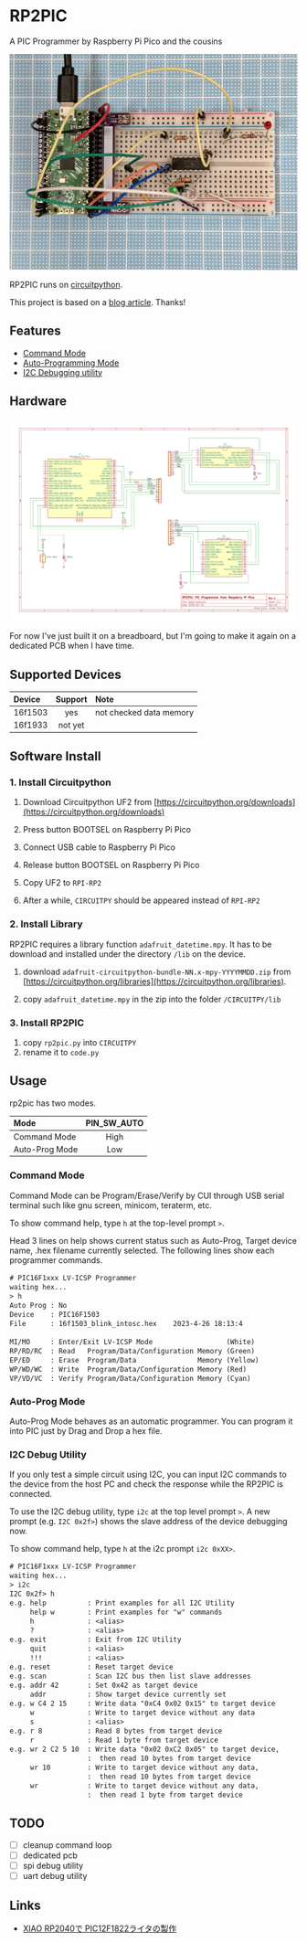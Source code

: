 # RP2PIC

A PIC Programmer by Raspberry Pi Pico and the cousins

![breadboard example](img/breadboard.jpg)

RP2PIC runs on [circuitpython](https://circuitpython.org/).

This project is based on a [blog article](https://ameblo.jp/lonetrip/entry-12763727309.html). Thanks!

## Features

- [Command Mode](#command-mode)
- [Auto-Programming Mode](#auto-prog-Mode)
- [I2C Debugging utility](#i2c-debug-utility)

## Hardware
![schematic](img/rp2pic_schematic.png)

For now I've just built it on a breadboard, but I'm going to make it again on a dedicated PCB when I have time. 

## Supported Devices

|Device|Support|Note|
|:---|:---:|:---|
|16f1503|yes|not checked data memory|
|16f1933|not yet||


## Software Install

### 1. Install Circuitpython
1. Download Circuitpython UF2 from [https://circuitpython.org/downloads](https://circuitpython.org/downloads)

1. Press button BOOTSEL on Raspberry Pi Pico
1. Connect USB cable to Raspberry Pi Pico
1. Release button BOOTSEL on Raspberry Pi Pico
1. Copy UF2 to `RPI-RP2`
1. After a while, `CIRCUITPY` should be appeared instead of `RPI-RP2` 

### 2. Install Library

RP2PIC requires a library function `adafruit_datetime.mpy`.
It has to be download and installed under the directory `/lib` on the device. 

1. download `adafruit-circuitpython-bundle-NN.x-mpy-YYYYMMDD.zip` from [https://circuitpython.org/libraries](https://circuitpython.org/libraries).

1. copy `adafruit_datetime.mpy` in the zip into the folder `/CIRCUITPY/lib`

### 3. Install RP2PIC
1. copy `rp2pic.py` into `CIRCUITPY`
1. rename it to `code.py`

## Usage

rp2pic has two modes.

|Mode|PIN_SW_AUTO|
|:---|:--:|
|Command Mode| High|
|Auto-Prog Mode| Low|

### Command Mode

Command Mode can be Program/Erase/Verify by CUI through USB serial terminal such like gnu screen, minicom, teraterm, etc.

To show command help, type `h` at the top-level prompt `>`.

Head 3 lines on help shows current status such as Auto-Prog, Target device name, .hex filename currently selected. The following lines show each programmer commands.

```
# PIC16F1xxx LV-ICSP Programmer
waiting hex...
> h
Auto Prog : No
Device    : PIC16F1503
File      : 16f1503_blink_intosc.hex    2023-4-26 18:13:4

MI/MO     : Enter/Exit LV-ICSP Mode                  (White)
RP/RD/RC  : Read   Program/Data/Configuration Memory (Green)
EP/ED     : Erase  Program/Data               Memory (Yellow)
WP/WD/WC  : Write  Program/Data/Configuration Memory (Red)
VP/VD/VC  : Verify Program/Data/Configuration Memory (Cyan)
```

### Auto-Prog Mode

Auto-Prog Mode behaves as an automatic programmer. You can program it into PIC just by Drag and Drop a hex file.

### I2C Debug Utility

If you only test a simple circuit using I2C, you can input I2C commands to the device from the host PC and check the response while the RP2PIC is connected.

To use the I2C debug utility, type `i2c` at the top level prompt `>`. A new prompt (e.g. `I2C 0x2f>`) shows the slave address of the device debugging now.

To show command help, type `h` at the i2c prompt `i2c 0xXX>`.

```
# PIC16F1xxx LV-ICSP Programmer
waiting hex...
> i2c
I2C 0x2f> h
e.g. help          : Print examples for all I2C Utility
     help w        : Print examples for "w" commands
     h             : <alias>
     ?             : <alias>
e.g. exit          : Exit from I2C Utility
     quit          : <alias>
     !!!           : <alias>
e.g. reset         : Reset target device
e.g. scan          : Scan I2C bus then list slave addresses
e.g. addr 42       : Set 0x42 as target device
     addr          : Show target device currently set
e.g. w C4 2 15     : Write data "0xC4 0x02 0x15" to target device
     w             : Write to target device without any data
     s             : <alias>
e.g. r 8           : Read 8 bytes from target device
     r             : Read 1 byte from target device
e.g. wr 2 C2 5 10  : Write data "0x02 0xC2 0x05" to target device,
                   :  then read 10 bytes from target device
     wr 10         : Write to target device without any data,
                   :  then read 10 bytes from target device
     wr            : Write to target device without any data,
                   :  then read 1 byte from target device
```

## TODO
- [ ] cleanup command loop
- [ ] dedicated pcb
- [ ] spi debug utility
- [ ] uart debug utility

## Links

- [XIAO RP2040で PIC12F1822ライタの製作](https://ameblo.jp/lonetrip/entry-12763727309.html)
